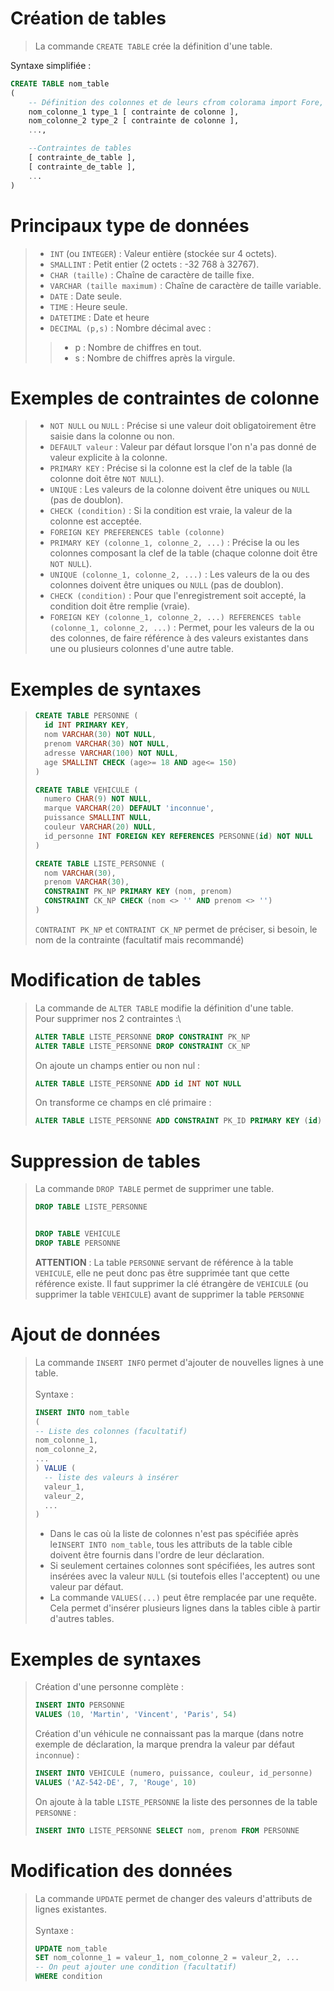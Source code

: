 <!-- markdownlint-disable MD010 -->
<!-- markdownlint-disable MD024 -->
<!-- markdownlint-disable MD032 -->

# Création de tables

>La commande `CREATE TABLE` crée la définition d'une table.

Syntaxe simplifiée :

```sql
CREATE TABLE nom_table
(
	-- Définition des colonnes et de leurs cfrom colorama import Fore, Backntraintes (facultatif) et les [...] seront facultatif
	nom_colonne_1 type_1 [ contrainte de colonne ],
	nom_colonne_2 type_2 [ contrainte de colonne ],
	...,

	--Contraintes de tables
	[ contrainte_de_table ],
	[ contrainte_de_table ],
	...
)

```

# Principaux type de données

>- `INT` (ou `INTEGER`) : Valeur entière (stockée sur 4 octets).
>- `SMALLINT` : Petit entier (2 octets : -32 768 à 32767).
>- `CHAR (taille)` : Chaîne de caractère de taille fixe.
>- `VARCHAR (taille maximum)` : Chaîne de caractère de taille variable.
>- `DATE` : Date seule.
>- `TIME` : Heure seule.
>- `DATETIME` : Date et heure
>- `DECIMAL (p,s)` : Nombre décimal avec :
>>- p : Nombre de chiffres en tout.
>>- s : Nombre de chiffres après la virgule.

# Exemples de contraintes de colonne

>- `NOT NULL` ou `NULL` : Précise si une valeur doit obligatoirement être saisie dans la colonne ou non.
>- `DEFAULT valeur` : Valeur par défaut lorsque l'on n'a pas donné de valeur explicite à la colonne.
>- `PRIMARY KEY` : Précise si la colonne est la clef de la table (la colonne doit être `NOT NULL`).
>- `UNIQUE` : Les valeurs de la colonne doivent être uniques ou `NULL` (pas de doublon).
>- `CHECK (condition)` : Si la condition est vraie, la valeur de la colonne est acceptée.
>- `FOREIGN KEY PREFERENCES table (colonne)`
>- `PRIMARY KEY (colonne_1, colonne_2, ...)` : Précise la ou les colonnes composant la clef de la table (chaque colonne doit être `NOT NULL`).
>- `UNIQUE (colonne_1, colonne_2, ...)` : Les valeurs de la ou des colonnes doivent être uniques ou `NULL` (pas de doublon).
>- `CHECK (condition)` : Pour que l'enregistrement soit accepté, la condition doit être remplie (vraie).
>- `FOREIGN KEY (colonne_1, colonne_2, ...) REFERENCES table (colonne_1, colonne_2, ...)` : Permet, pour les valeurs de la ou des colonnes, de faire référence à des valeurs existantes dans une ou plusieurs colonnes d'une autre table.

# Exemples de syntaxes

>```sql
>CREATE TABLE PERSONNE (
>	id INT PRIMARY KEY,
>	nom VARCHAR(30) NOT NULL,
>	prenom VARCHAR(30) NOT NULL,
>	adresse VARCHAR(100) NOT NULL,
>	age SMALLINT CHECK (age>= 18 AND age<= 150)
>)
>
>CREATE TABLE VEHICULE (
>	numero CHAR(9) NOT NULL,
>	marque VARCHAR(20) DEFAULT 'inconnue',
>	puissance SMALLINT NULL,
>	couleur VARCHAR(20) NULL,
>	id_personne INT FOREIGN KEY REFERENCES PERSONNE(id) NOT NULL
>)
>
>CREATE TABLE LISTE_PERSONNE (
>	nom VARCHAR(30),
>	prenom VARCHAR(30),
>	CONSTRAINT PK_NP PRIMARY KEY (nom, prenom)
>	CONSTRAINT CK_NP CHECK (nom <> '' AND prenom <> '')
>)
>```
>
> `CONTRAINT PK_NP` et `CONTRAINT CK_NP` permet de préciser, si besoin, le nom de la contrainte (facultatif mais recommandé)

# Modification de tables

>La commande de `ALTER TABLE` modifie la définition d'une table.\
Pour supprimer nos 2 contraintes :\
>
>```sql
>ALTER TABLE LISTE_PERSONNE DROP CONSTRAINT PK_NP
>ALTER TABLE LISTE_PERSONNE DROP CONSTRAINT CK_NP
>```
>
> On ajoute un champs entier ou non nul :
>
>```sql
>ALTER TABLE LISTE_PERSONNE ADD id INT NOT NULL
>```
>
> On transforme ce champs en clé primaire :
>
>```sql
>ALTER TABLE LISTE_PERSONNE ADD CONSTRAINT PK_ID PRIMARY KEY (id)
>```

# Suppression de tables

> La commande `DROP TABLE` permet de supprimer une table.
>
> ```sql
> DROP TABLE LISTE_PERSONNE
>
>
> DROP TABLE VEHICULE
> DROP TABLE PERSONNE
> ```
>
> **ATTENTION** : La table `PERSONNE` servant de référence à la table `VEHICULE`, elle ne peut donc pas être supprimée tant que cette référence existe. Il faut supprimer la clé étrangère de `VEHICULE` (ou supprimer la table `VEHICULE`) avant de supprimer la table `PERSONNE`

# Ajout de données

> La commande `INSERT INFO` permet d'ajouter de nouvelles lignes à une table.\
> \
> Syntaxe :
>
> ```sql
> INSERT INTO nom_table
> (
> -- Liste des colonnes (facultatif)
> nom_colonne_1,
> nom_colonne_2,
> ...
> ) VALUE (
> 	-- liste des valeurs à insérer
> 	valeur_1,
> 	valeur_2,
> 	...
> )
>```
>
>- Dans le cas où la liste de colonnes n'est pas spécifiée après le`INSERT INTO nom_table`, tous les attributs de la table cible doivent être fournis dans l'ordre de leur déclaration.
>- Si seulement certaines colonnes sont spécifiées, les autres sont insérées avec la valeur `NULL` (si toutefois elles l'acceptent) ou une valeur par défaut.
>- La commande `VALUES(...)` peut être remplacée par une requête. Cela permet d'insérer plusieurs lignes dans la tables cible à partir  d'autres tables.

# Exemples de syntaxes

> Création d'une personne complète :
>
> ```sql
> INSERT INTO PERSONNE
> VALUES (10, 'Martin', 'Vincent', 'Paris', 54)
> ```
>
> Création d'un véhicule ne connaissant pas la marque (dans notre exemple de déclaration, la marque prendra la valeur par défaut `inconnue`) :
>
> ```sql
> INSERT INTO VEHICULE (numero, puissance, couleur, id_personne)
> VALUES ('AZ-542-DE', 7, 'Rouge', 10)
> ```
>
> On ajoute à la table `LISTE_PERSONNE` la liste des personnes de la table `PERSONNE` :
>
> ```sql
> INSERT INTO LISTE_PERSONNE SELECT nom, prenom FROM PERSONNE
> ```

# Modification des données

> La commande `UPDATE` permet de changer des valeurs d'attributs de lignes existantes.\
> \
> Syntaxe :
>
> ```sql
> UPDATE nom_table
> SET nom_colonne_1 = valeur_1, nom_colonne_2 = valeur_2, ...
> -- On peut ajouter une condition (facultatif)
> WHERE condition
>```
